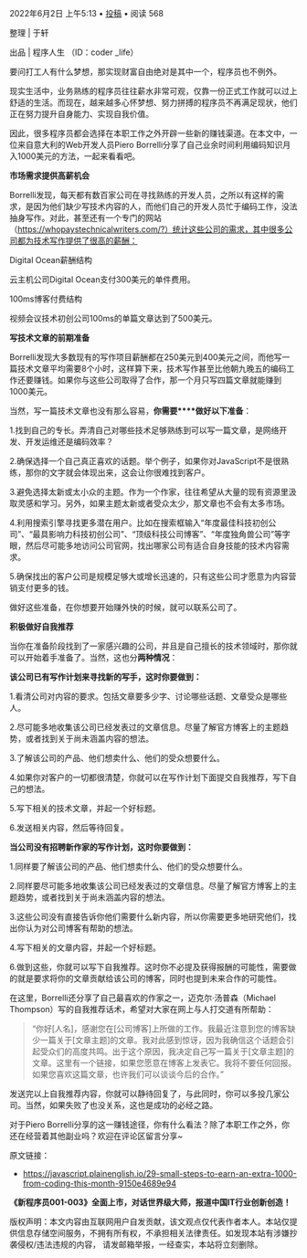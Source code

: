 2022年6月2日 上午5:13 • [投稿](https://www.gmgmu.com/tou-gao) • 阅读 568

整理 | 于轩

出品 | 程序人生 （ID：coder \_life）

要问打工人有什么梦想，那实现财富自由绝对是其中一个，程序员也不例外。

现实生活中，业务熟练的程序员往往薪水非常可观，仅靠一份正式工作就可以过上舒适的生活。而现在，越来越多心怀梦想、努力拼搏的程序员不再满足现状，他们正在努力提升自身能力、实现自我价值。

因此，很多程序员都会选择在本职工作之外开辟一些新的赚钱渠道。在本文中，一位来自意大利的Web开发人员Piero Borrelli分享了自己业余时间利用编码知识月入1000美元的方法，一起来看看吧。

**市场需求提供高薪机会**

Borrelli发现，每天都有数百家公司在寻找熟练的开发人员，之所以有这样的需求，是因为他们缺少写技术内容的人，而他们自己的开发人员忙于编码工作，没法抽身写作。对此，甚至还有一个专门的网站（https://whopaystechnicalwriters.com/?）统计这些公司的需求，其中很多公司都为技术写作提供了很高的薪酬：

Digital Ocean薪酬结构

云主机公司Digital Ocean支付300美元的单件费用。

100ms博客付费结构

视频会议技术初创公司100ms的单篇文章达到了500美元。

**写技术文章的前期准备**

Borrelli发现大多数现有的写作项目薪酬都在250美元到400美元之间，而他写一篇技术文章平均需要8个小时，这样算下来，技术写作甚至比他朝九晚五的编码工作还要赚钱。如果你与这些公司取得了合作，那一个月只写四篇文章就能赚到1000美元。

当然，写一篇技术文章也没有那么容易，**你需要****做好以下准备**：

1.找到自己的专长。弄清自己对哪些技术足够熟练到可以写一篇文章，是网络开发、开发运维还是编码效率？

2.确保选择一个自己真正喜欢的话题。举个例子，如果你对JavaScript不是很熟练，那你的文字就会体现出来，这会让你很难找到客户。

3.避免选择太新或太小众的主题。作为一个作家，往往希望从大量的现有资源里汲取灵感和学习。另外，如果主题太新或者受众太少，那文章也不会有太多市场。

4.利用搜索引擎寻找更多潜在用户。比如在搜索框输入“年度最佳科技初创公司”、“最具影响力科技初创公司”、“顶级科技公司博客”、“年度独角兽公司”等字眼，然后尽可能多地访问公司官网，找出哪家公司有适合自身技能的技术内容需求。

5.确保找出的客户公司是规模足够大或增长迅速的，只有这些公司才愿意为内容营销支付更多的钱。

做好这些准备，在你想要开始赚外快的时候，就可以联系公司了。

**积极做好自我推荐**

当你在准备阶段找到了一家感兴趣的公司，并且是自己擅长的技术领域时，那你就可以开始着手准备了。当然，这也分**两种情况**：

**该公司已有写作计划来寻找新的写手，这时你要做到：**

1.看清公司对内容的要求。包括文章要多少字、讨论哪些话题、文章受众是哪些人。

2.尽可能多地收集该公司已经发表过的文章信息。尽量了解官方博客上的主题趋势，或者找到关于尚未涵盖内容的想法。

3.了解该公司的产品、他们想卖什么、他们的受众想要什么。

4.如果你对客户的一切都很清楚，你就可以在写作计划下面提交自我推荐，写下自己的想法。

5.写下相关的技术文章，并起一个好标题。

6.发送相关内容，然后等待回复。

**当公司没有招聘新作家的写作计划，这时你要做到：**

1.同样要了解该公司的产品、他们想卖什么、他们的受众想要什么。

2.同样要尽可能多地收集该公司已经发表过的文章信息。尽量了解官方博客上的主题趋势，或者找到关于尚未涵盖内容的想法。

3.这些公司没有直接告诉你他们需要什么新内容，所以你需要更多地研究他们，找出你认为对公司博客有帮助的想法。

4.写下相关的文章内容，并起一个好标题。

6.做到这些，你就可以写下自我推荐。这时你不必提及获得报酬的可能性，需要做的就是要求将你的文章贡献给该公司的博客，同时也提到未来合作的可能性。

在这里，Borrelli还分享了自己最喜欢的作家之一，迈克尔·汤普森（Michael Thompson）写的自我推荐话术，希望对大家在网上与人打交道有所帮助：

> “你好\[人名\]，感谢您在\[公司博客\]上所做的工作。我最近注意到您的博客缺少一篇关于\[文章主题\]的文章。我对此感到惊讶，因为我确信这个话题会引起受众们的高度共鸣。出于这个原因，我决定自己写一篇关于\[文章主题\]的文章。这里有一个链接，如果您愿意在博客上发表它。我将不要任何回报。如果您喜欢这篇文章，也许我们可以谈谈今后的合作。”

发送完以上自我推荐内容，你就可以静待回复了，与此同时，你可以多投几家公司。当然，如果失败了也没关系，这也是成功的必经之路。

对于Piero Borrelli分享的这一赚钱途径，你有什么看法？除了本职工作之外，你还在经营着其他副业吗？欢迎在评论区留言分享~

原文链接：

-   https://javascript.plainenglish.io/29-small-steps-to-earn-an-extra-1000-from-coding-this-month-9150e4689e94
    

**《新程序员001-003》全面上市，对话世界级大师，报道中国IT行业创新创造！**

版权声明：本文内容由互联网用户自发贡献，该文观点仅代表作者本人。本站仅提供信息存储空间服务，不拥有所有权，不承担相关法律责任。如发现本站有涉嫌抄袭侵权/违法违规的内容， 请发邮箱举报，一经查实，本站将立刻删除。
